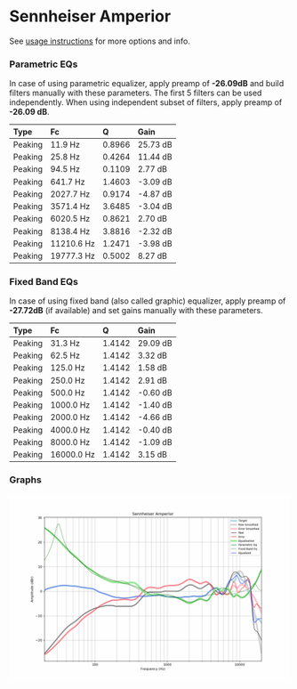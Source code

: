 # Sennheiser Amperior
See [usage instructions](https://github.com/jaakkopasanen/AutoEq#usage) for more options and info.

### Parametric EQs
In case of using parametric equalizer, apply preamp of **-26.09dB** and build filters manually
with these parameters. The first 5 filters can be used independently.
When using independent subset of filters, apply preamp of **-26.09 dB**.

| Type    | Fc         |      Q | Gain     |
|:--------|:-----------|:-------|:---------|
| Peaking | 11.9 Hz    | 0.8966 | 25.73 dB |
| Peaking | 25.8 Hz    | 0.4264 | 11.44 dB |
| Peaking | 94.5 Hz    | 0.1109 | 2.77 dB  |
| Peaking | 641.7 Hz   | 1.4603 | -3.09 dB |
| Peaking | 2027.7 Hz  | 0.9174 | -4.87 dB |
| Peaking | 3571.4 Hz  | 3.6485 | -3.04 dB |
| Peaking | 6020.5 Hz  | 0.8621 | 2.70 dB  |
| Peaking | 8138.4 Hz  | 3.8816 | -2.32 dB |
| Peaking | 11210.6 Hz | 1.2471 | -3.98 dB |
| Peaking | 19777.3 Hz | 0.5002 | 8.27 dB  |

### Fixed Band EQs
In case of using fixed band (also called graphic) equalizer, apply preamp of **-27.72dB**
(if available) and set gains manually with these parameters.

| Type    | Fc         |      Q | Gain     |
|:--------|:-----------|:-------|:---------|
| Peaking | 31.3 Hz    | 1.4142 | 29.09 dB |
| Peaking | 62.5 Hz    | 1.4142 | 3.32 dB  |
| Peaking | 125.0 Hz   | 1.4142 | 1.58 dB  |
| Peaking | 250.0 Hz   | 1.4142 | 2.91 dB  |
| Peaking | 500.0 Hz   | 1.4142 | -0.60 dB |
| Peaking | 1000.0 Hz  | 1.4142 | -1.40 dB |
| Peaking | 2000.0 Hz  | 1.4142 | -4.66 dB |
| Peaking | 4000.0 Hz  | 1.4142 | -0.40 dB |
| Peaking | 8000.0 Hz  | 1.4142 | -1.09 dB |
| Peaking | 16000.0 Hz | 1.4142 | 3.15 dB  |

### Graphs
![](./Sennheiser%20Amperior.png)